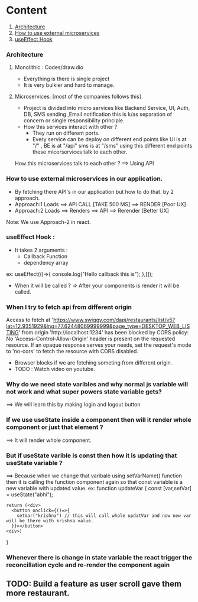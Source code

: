 # Content

1. [Architecture](#architecture)
2. [How to use external microservices](#how-to-use-external-microservices-in-our-application)
3. [useEffect Hook](#useeffect-hook)

### Architecture

1. Monolithic : Codes/draw.dio
   - Everything is there is single project
   - It is very bulkier and hard to manage.
2. Microservices: [most of the companies follows this]

   - Project is divided into micro services like Backend Service, UI, Auth, DB, SMS sending ,Email notification this is k/as separation of concern or single responsibility principle.
   - How this services interact with other ?
     - They run on different ports.
     - Every service can be deploy on different end points like
       UI is at "/" , BE is at "/api" sms is at "/sms" using this different end points these micorservices talk to each other.

   How this microservices talk to each other ?
   ==> Using API

### How to use external microservices in our application.

- By fetching there API's in our application but how to do that. by 2 approach.
- Approach:1 Loads ==> API CALL [TAKE 500 MS] ==> RENDER [Poor UX]
- Approach:2 Loads ==> Renders ==> API ==> Rerender [Better UX]

Note: We use Approach-2 in react.

### useEffect Hook :

- It takes 2 arguments :
  - Callback Function
  - dependency array

ex: useEffect(()=>{
console.log("Hello callback this is");
},[]);

- When it will be called ?
  => After your components is render it will be called.

### When I try to fetch api from different origin

Access to fetch at 'https://www.swiggy.com/dapi/restaurants/list/v5?lat=12.9351929&lng=77.62448069999999&page_type=DESKTOP_WEB_LISTING' from origin 'http://localhost:1234' has been blocked by CORS policy: No 'Access-Control-Allow-Origin' header is present on the requested resource. If an opaque response serves your needs, set the request's mode to 'no-cors' to fetch the resource with CORS disabled.

- Browser blocks if we are fetching someting from different origin.
- TODO : Watch video on youtube.

### Why do we need state varibles and why normal js variable will not work and what super powers state variable gets?

==> We will learn this by making login and logout button

### If we use useState inside a component then will it render whole component or just that element ?

==> It will render whole component.

### But if useState varible is const then how it is updating that useState variable ?

==> Because when we change that varibale using setVarName() function then it is calling the function component again so that const variable is a new variable with updated value.
ex:
function updateVar {
const [var,setVar] = useState("abhi");

    return (<div>
      <button onclick={()=>{
        setVar("krishna") // this will call whole updatVar and now new var will be there with krishna value.
      }}></button>
    <div>)

}

### Whenever there is change in state variable the react trigger the reconcillation cycle and re-render the component again

## TODO: Build a feature as user scroll gave them more restaurant.
